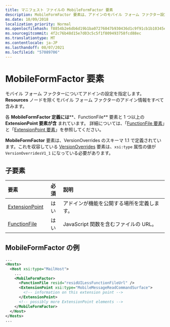 ```yaml
---
title: マニフェスト ファイルの MobileFormFactor 要素
description: MobileFormFactor 要素は、アドインのモバイル フォーム ファクター設定を指定します。
ms.date: 10/09/2018
localization_priority: Normal
ms.openlocfilehash: f8854b2e6db6d19b1ba07276047b930436d1c9f91cb1b10345e1e332444ac897
ms.sourcegitcommit: 4f2c76b48d15e7d03c5c5f1f809493758fcd88ec
ms.translationtype: MT
ms.contentlocale: ja-JP
ms.lasthandoff: 08/07/2021
ms.locfileid: "57089706"
---
```

# <a name="mobileformfactor-element"></a>MobileFormFactor 要素

モバイル フォーム ファクターについてアドインの設定を指定します。**Resources** ノードを除くモバイル フォーム ファクターのアドイン情報をすべて含みます。

各 **MobileFormFactor 定義には****、FunctionFile** 要素と 1 つ以上の **ExtensionPoint 要素が含** まれています。 詳細については、「[FunctionFile 要素](functionfile.md)」と「[ExtensionPoint 要素](extensionpoint.md)」を参照してください。

**MobileFormFactor** 要素は、VersionOverrides のスキーマ 1.1 で定義されています。これを収容している [VersionOverrides](versionoverrides.md) 要素は、`xsi:type` 属性の値が `VersionOverridesV1_1` になっている必要があります。

## <a name="child-elements"></a>子要素

| 要素                             | 必須 | 説明  |
|:------------------------------------|:--------:|:-------------|
| [ExtensionPoint](extensionpoint.md) | はい      | アドインが機能を公開する場所を定義します。 |
| [FunctionFile](functionfile.md)     | はい      | JavaScript 関数を含むファイルの URL。|

## <a name="mobileformfactor-example"></a>MobileFormFactor の例

```xml
...
<Hosts>
  <Host xsi:type="MailHost">
    ...
    <MobileFormFactor>
      <FunctionFile resid="residUILessFunctionFileUrl" />
      <ExtensionPoint xsi:type="MobileMessageReadCommandSurface">
        <!-- information on this extension point -->
      </ExtensionPoint>
      <!-- possibly more ExtensionPoint elements -->
    </MobileFormFactor>
  </Host>
</Hosts>
...
```
